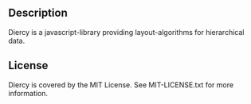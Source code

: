 ## Description

Diercy is a javascript-library providing layout-algorithms for hierarchical data.
  
## License

Diercy is covered by the MIT License. See MIT-LICENSE.txt for more information.
